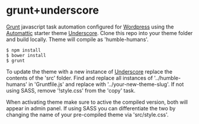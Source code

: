 # grunt+underscore

[Grunt](http://gruntjs.com/) javascript task automation configured for [Wordpress](https://wordpress.org/) using the [Automattic](https://github.com/automattic/) starter theme [Underscore](http://underscores.me/). Clone this repo into your theme folder and build locally. Theme will compile as 'humble-humans'. 

```
$ npm install
$ bower install
$ grunt
```

To update the theme with a new instance of [Underscore](http://underscores.me/) replace the contents of the 'src' folder. Find and replace all instances of '../humble-humans' in 'Gruntfile.js' and replace with '../your-new-theme-slug'. If not using SASS, remove '!style.css' from the 'copy' task.

When activating theme make sure to active the compiled version, both will appear in admin panel. If using SASS you can differentiate the two by changing the name of your pre-compiled theme via 'src/style.css'.
